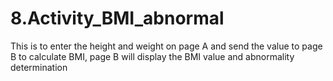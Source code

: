 # 8.Activity_BMI_abnormal
 This is to enter the height and weight on page A and send the value to page B to calculate BMI, page B will display the BMI value and abnormality determination
